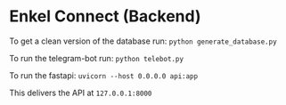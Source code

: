 # Enkel Connect (Backend)

To get a clean version of the database run:
```python generate_database.py```

To run the telegram-bot run:
```python telebot.py```

To run the fastapi:
```uvicorn --host 0.0.0.0 api:app```

This delivers the API at `127.0.0.1:8000`